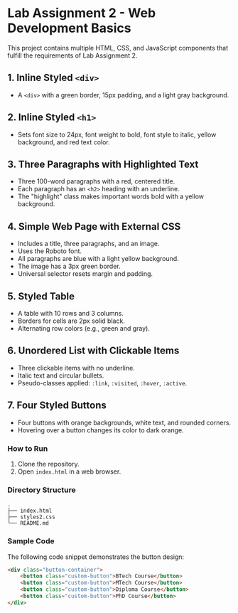 # Lab Assignment 2 - Web Development Basics

This project contains multiple HTML, CSS, and JavaScript components that fulfill the requirements of Lab Assignment 2.

## 1. Inline Styled `<div>`
- A `<div>` with a green border, 15px padding, and a light gray background.

## 2. Inline Styled `<h1>`
- Sets font size to 24px, font weight to bold, font style to italic, yellow background, and red text color.

## 3. Three Paragraphs with Highlighted Text
- Three 100-word paragraphs with a red, centered title.
- Each paragraph has an `<h2>` heading with an underline.
- The "highlight" class makes important words bold with a yellow background.

## 4. Simple Web Page with External CSS
- Includes a title, three paragraphs, and an image.
- Uses the Roboto font.
- All paragraphs are blue with a light yellow background.
- The image has a 3px green border.
- Universal selector resets margin and padding.

## 5. Styled Table
- A table with 10 rows and 3 columns.
- Borders for cells are 2px solid black.
- Alternating row colors (e.g., green and gray).

## 6. Unordered List with Clickable Items
- Three clickable items with no underline.
- Italic text and circular bullets.
- Pseudo-classes applied: `:link`, `:visited`, `:hover`, `:active`.

## 7. Four Styled Buttons
- Four buttons with orange backgrounds, white text, and rounded corners.
- Hovering over a button changes its color to dark orange.

### How to Run
1. Clone the repository.
2. Open `index.html` in a web browser.

### Directory Structure
```
.
├── index.html
├── styles2.css
└── README.md
```

### Sample Code
The following code snippet demonstrates the button design:

```html
<div class="button-container">
    <button class="custom-button">BTech Course</button>
    <button class="custom-button">MTech Course</button>
    <button class="custom-button">Diploma Course</button>
    <button class="custom-button">PhD Course</button>
</div>
```

